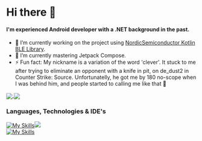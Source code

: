 # Hi there 👋
#### I'm experienced Android developer with a .NET background in the past.

- 🔭 I’m currently working on the project using <a href="https://github.com/NordicSemiconductor/Kotlin-BLE-Library">NordicSemiconductor Kotlin BLE Library</a>.
- 🌱 I’m currently mastering Jetpack Compose.
- ⚡ Fun fact: My nickname is a variation of the word 'clever'. It stuck to me after trying to eliminate an opponent with a knife in pit, on de_dust2 in Counter Strike: Source. Unfortunatelly, he got me by 180 no-scope when I was behind him, and people started to calling me like that 🙂

<a href="https://github.com/anuraghazra/github-readme-stats">
  <img align="center" src="https://github-readme-stats.vercel.app/api/wakatime?username=98ef8e4f-f747-4c94-8d30-f45b7a25c474&layout=compact" />
</a>

<a href="https://github.com/anuraghazra/github-readme-stats">
  <img align="center" src="https://github-readme-stats.vercel.app/api/top-langs/?username=klewerro&layout=compact&count_private=true" />
</a>


### Languages, Technologies & IDE's
[![My Skills](https://skillicons.dev/icons?i=kotlin,java,cs,sqlite,postgres,r,html,css,js)](https://skillicons.dev)<img src="https://img.icons8.com/color/48/000000/xamarin.png"/>  
[![My Skills](https://skillicons.dev/icons?i=androidstudio,visualstudio,vscode,idea,postman)](https://skillicons.dev)
